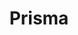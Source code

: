 ---
title: Prisma
linkTitle: Prisma
description: Prisma
menu:
  latest:
    identifier: prisma
    parent: ecosystem-integrations
    weight: 573
isTocNested: true
showAsideToc: true
---